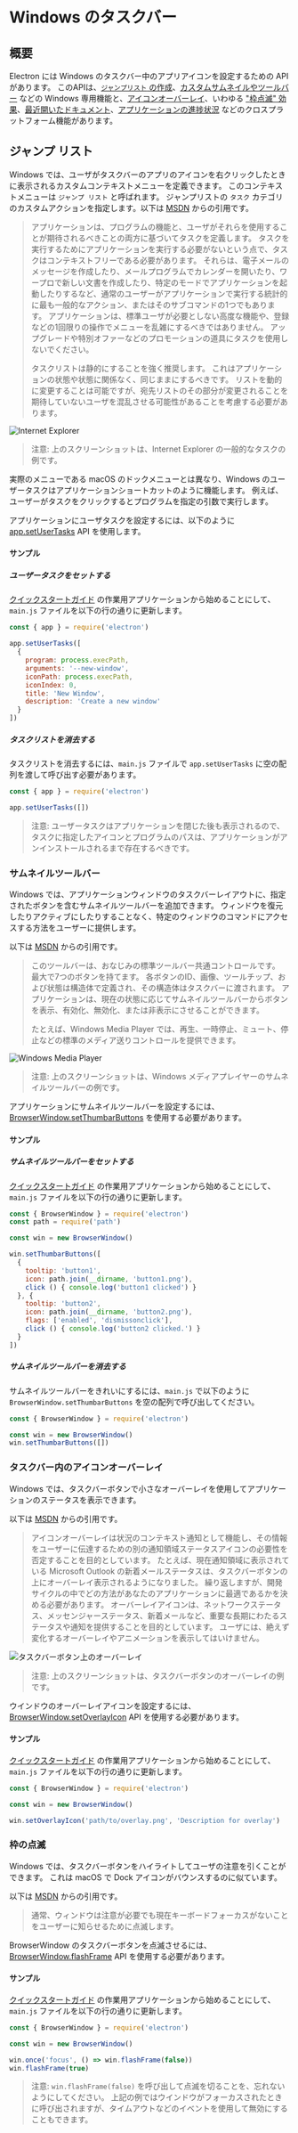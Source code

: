 # Windows のタスクバー

## 概要

Electron には Windows のタスクバー中のアプリアイコンを設定するための API があります。 このAPIは、[`ジャンプリスト` の作成](#jumplist)、[カスタムサムネイルやツールバー](#thumbnail-toolbars) などの Windows 専用機能と、[アイコンオーバーレイ](#icon-overlays-in-taskbar)、いわゆる ["枠点滅" 効果](#flash-frame)、[最近開いたドキュメント](./recent-documents.md)、[アプリケーションの進捗状況](./progress-bar.md) などのクロスプラットフォーム機能があります。

## ジャンプ リスト

Windows では、ユーザがタスクバーのアプリのアイコンを右クリックしたときに表示されるカスタムコンテキストメニューを定義できます。 このコンテキストメニューは `ジャンプ リスト` と呼ばれます。 ジャンプリストの `タスク` カテゴリのカスタムアクションを指定します。以下は [MSDN](https://docs.microsoft.com/en-us/windows/win32/shell/taskbar-extensions#tasks) からの引用です。

> アプリケーションは、プログラムの機能と、ユーザがそれらを使用することが期待されるべきことの両方に基づいてタスクを定義します。 タスクを実行するためにアプリケーションを実行する必要がないという点で、タスクはコンテキストフリーである必要があります。 それらは、電子メールのメッセージを作成したり、メールプログラムでカレンダーを開いたり、ワープロで新しい文書を作成したり、特定のモードでアプリケーションを起動したりするなど、通常のユーザーがアプリケーションで実行する統計的に最も一般的なアクション、またはそのサブコマンドの1つでもあります。 アプリケーションは、標準ユーザが必要としない高度な機能や、登録などの1回限りの操作でメニューを乱雑にするべきではありません。 アップグレードや特別オファーなどのプロモーションの道具にタスクを使用しないでください。
> 
> タスクリストは静的にすることを強く推奨します。 これはアプリケーションの状態や状態に関係なく、同じままにするべきです。 リストを動的に変更することは可能ですが、宛先リストのその部分が変更されることを期待していないユーザを混乱させる可能性があることを考慮する必要があります。

![Internet Explorer](https://i-msdn.sec.s-msft.com/dynimg/IC420539.png)

> 注意: 上のスクリーンショットは、Internet Explorer の一般的なタスクの例です。

実際のメニューである macOS のドックメニューとは異なり、Windows のユーザータスクはアプリケーションショートカットのように機能します。 例えば、ユーザーがタスクをクリックするとプログラムを指定の引数で実行します。

アプリケーションにユーザタスクを設定するには、以下のように [app.setUserTasks](../api/app.md#appsetusertaskstasks-windows) API を使用します。

#### サンプル

##### ユーザータスクをセットする

[クイックスタートガイド](quick-start.md) の作業用アプリケーションから始めることにして、 `main.js` ファイルを以下の行の通りに更新します。

```javascript
const { app } = require('electron')

app.setUserTasks([
  {
    program: process.execPath,
    arguments: '--new-window',
    iconPath: process.execPath,
    iconIndex: 0,
    title: 'New Window',
    description: 'Create a new window'
  }
])
```

##### タスクリストを消去する

タスクリストを消去するには、`main.js` ファイルで `app.setUserTasks` に空の配列を渡して呼び出す必要があります。

```javascript
const { app } = require('electron')

app.setUserTasks([])
```

> 注意: ユーザータスクはアプリケーションを閉じた後も表示されるので、タスクに指定したアイコンとプログラムのパスは、アプリケーションがアンインストールされるまで存在するべきです。

### サムネイルツールバー

Windows では、アプリケーションウィンドウのタスクバーレイアウトに、指定されたボタンを含むサムネイルツールバーを追加できます。 ウィンドウを復元したりアクティブにしたりすることなく、特定のウィンドウのコマンドにアクセスする方法をユーザーに提供します。

以下は [MSDN](https://docs.microsoft.com/en-us/windows/win32/shell/taskbar-extensions#thumbnail-toolbars) からの引用です。

> このツールバーは、おなじみの標準ツールバー共通コントロールです。 最大で7つのボタンを持てます。 各ボタンのID、画像、ツールチップ、および状態は構造体で定義され、その構造体はタスクバーに渡されます。 アプリケーションは、現在の状態に応じてサムネイルツールバーからボタンを表示、有効化、無効化、または非表示にさせることができます。
> 
> たとえば、Windows Media Player では、再生、一時停止、ミュート、停止などの標準のメディア送りコントロールを提供できます。

![Windows Media Player](https://i-msdn.sec.s-msft.com/dynimg/IC420540.png)

> 注意: 上のスクリーンショットは、Windows メディアプレイヤーのサムネイルツールバーの例です。

アプリケーションにサムネイルツールバーを設定するには、[BrowserWindow.setThumbarButtons](../api/browser-window.md#winsetthumbarbuttonsbuttons-windows) を使用する必要があります。

#### サンプル

##### サムネイルツールバーをセットする

[クイックスタートガイド](quick-start.md) の作業用アプリケーションから始めることにして、 `main.js` ファイルを以下の行の通りに更新します。

```javascript
const { BrowserWindow } = require('electron')
const path = require('path')

const win = new BrowserWindow()

win.setThumbarButtons([
  {
    tooltip: 'button1',
    icon: path.join(__dirname, 'button1.png'),
    click () { console.log('button1 clicked') }
  }, {
    tooltip: 'button2',
    icon: path.join(__dirname, 'button2.png'),
    flags: ['enabled', 'dismissonclick'],
    click () { console.log('button2 clicked.') }
  }
])
```

##### サムネイルツールバーを消去する

サムネイルツールバーをきれいにするには、`main.js` で以下のように `BrowserWindow.setThumbarButtons` を空の配列で呼び出してください。

```javascript
const { BrowserWindow } = require('electron')

const win = new BrowserWindow()
win.setThumbarButtons([])
```

### タスクバー内のアイコンオーバーレイ

Windows では、タスクバーボタンで小さなオーバーレイを使用してアプリケーションのステータスを表示できます。

以下は [MSDN](https://docs.microsoft.com/en-us/windows/win32/shell/taskbar-extensions#icon-overlays) からの引用です。

> アイコンオーバーレイは状況のコンテキスト通知として機能し、その情報をユーザーに伝達するための別の通知領域ステータスアイコンの必要性を否定することを目的としています。 たとえば、現在通知領域に表示されている Microsoft Outlook の新着メールステータスは、タスクバーボタンの上にオーバーレイ表示されるようになりました。 繰り返しますが、開発サイクルの中でどの方法があなたのアプリケーションに最適であるかを決める必要があります。 オーバーレイアイコンは、ネットワークステータス、メッセンジャーステータス、新着メールなど、重要な長期にわたるステータスや通知を提供することを目的としています。 ユーザには、絶えず変化するオーバーレイやアニメーションを表示してはいけません。

![タスクバーボタン上のオーバーレイ](https://i-msdn.sec.s-msft.com/dynimg/IC420441.png)

> 注意: 上のスクリーンショットは、タスクバーボタンのオーバーレイの例です。

ウインドウのオーバーレイアイコンを設定するには、[BrowserWindow.setOverlayIcon](../api/browser-window.md#winsetoverlayiconoverlay-description-windows) API を使用する必要があります。

#### サンプル

[クイックスタートガイド](quick-start.md) の作業用アプリケーションから始めることにして、 `main.js` ファイルを以下の行の通りに更新します。

```javascript
const { BrowserWindow } = require('electron')

const win = new BrowserWindow()

win.setOverlayIcon('path/to/overlay.png', 'Description for overlay')
```

### 枠の点滅

Windows では、タスクバーボタンをハイライトしてユーザの注意を引くことができます。 これは macOS で Dock アイコンがバウンスするのに似ています。

以下は [MSDN](https://docs.microsoft.com/en-us/windows/win32/api/winuser/nf-winuser-flashwindow#remarks) からの引用です。

> 通常、ウィンドウは注意が必要でも現在キーボードフォーカスがないことをユーザーに知らせるために点滅します。

BrowserWindow のタスクバーボタンを点滅させるには、[BrowserWindow.flashFrame](../api/browser-window.md#winflashframeflag) API を使用する必要があります。

#### サンプル

[クイックスタートガイド](quick-start.md) の作業用アプリケーションから始めることにして、 `main.js` ファイルを以下の行の通りに更新します。

```javascript
const { BrowserWindow } = require('electron')

const win = new BrowserWindow()

win.once('focus', () => win.flashFrame(false))
win.flashFrame(true)
```

> 注意: `win.flashFrame(false)` を呼び出して点滅を切ることを、忘れないようにしてください。 上記の例ではウインドウがフォーカスされたときに呼び出されますが、タイムアウトなどのイベントを使用して無効にすることもできます。
